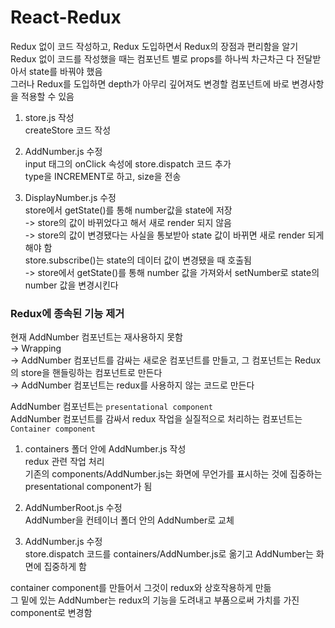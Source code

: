 # React-Redux

Redux 없이 코드 작성하고, Redux 도입하면서 Redux의 장점과 편리함을 알기  
Redux 없이 코드를 작성했을 때는 컴포넌트 별로 props를 하나씩 차근차근 다 전달받아서 state를 바꿔야 했음  
그러나 Redux를 도입하면 depth가 아무리 깊어져도 변경할 컴포넌트에 바로 변경사항을 적용할 수 있음

1. store.js 작성  
   createStore 코드 작성

2. AddNumber.js 수정  
   input 태그의 onClick 속성에 store.dispatch 코드 추가  
   type을 INCREMENT로 하고, size을 전송

3. DisplayNumber.js 수정  
   store에서 getState()를 통해 number값을 state에 저장  
   -> store의 값이 바뀌었다고 해서 새로 render 되지 않음  
   -> store의 값이 변경됐다는 사실을 통보받아 state 값이 바뀌면 새로 render 되게 해야 함  
   store.subscribe()는 state의 데이터 값이 변경됐을 때 호출됨  
   -> store에서 getState()를 통해 number 값을 가져와서 setNumber로 state의 number 값을 변경시킨다

### Redux에 종속된 기능 제거

현재 AddNumber 컴포넌트는 재사용하지 못함  
→ Wrapping  
→ AddNumber 컴포넌트를 감싸는 새로운 컴포넌트를 만들고, 그 컴포넌트는 Redux의 store을 핸들링하는 컴포넌트로 만든다  
→ AddNumber 컴포넌트는 redux를 사용하지 않는 코드로 만든다

AddNumber 컴포넌트는 `presentational component`  
AddNumber 컴포넌트를 감싸서 redux 작업을 실질적으로 처리하는 컴포넌트는 `Container component`

1. containers 폴더 안에 AddNumber.js 작성  
   redux 관련 작업 처리  
   기존의 components/AddNumber.js는 화면에 무언가를 표시하는 것에 집중하는 presentational component가 됨

2. AddNumberRoot.js 수정  
   AddNumber을 컨테이너 폴더 안의 AddNumber로 교체

3. AddNumber.js 수정  
   store.dispatch 코드를 containers/AddNumber.js로 옮기고 AddNumber는 화면에 집중하게 함

container component를 만들어서 그것이 redux와 상호작용하게 만듦  
그 밑에 있는 AddNumber는 redux의 기능을 도려내고 부품으로써 가치를 가진 component로 변경함
